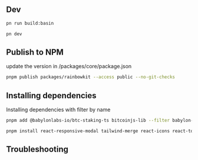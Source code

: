 
## Dev

```bash
pn run build:basin
```

```bash
pn dev
```

## Publish to NPM

update the version in /packages/core/package.json

```bash
pnpm publish packages/rainbowkit --access public --no-git-checks
```

## Installing dependencies

Installing dependencies with filter by name

```bash
pnpm add @babylonlabs-io/btc-staking-ts bitcoinjs-lib --filter babylon-react
```

```bash
pnpm install react-responsive-modal tailwind-merge react-icons react-tooltip --filter example
```

## Troubleshooting

